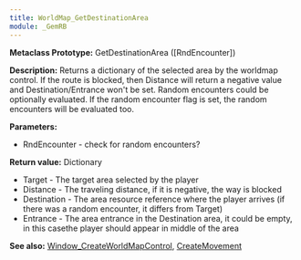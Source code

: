 ```yaml
---
title: WorldMap_GetDestinationArea
module: _GemRB
---
```


**Metaclass Prototype:** GetDestinationArea ([RndEncounter])

**Description:** Returns a dictionary of the selected area by the worldmap 
control. If the route is blocked, then Distance will return a negative 
value and Destination/Entrance won't be set. Random encounters could be 
optionally evaluated. If the random encounter flag is set, the random 
encounters will be evaluated too.

**Parameters:**
  * RndEncounter - check for random encounters?

**Return value:** Dictionary
  * Target      - The target area selected by the player
  * Distance    - The traveling distance, if it is negative, the way is blocked
  * Destination - The area resource reference where the player arrives (if there was a random encounter, it differs from Target)
  * Entrance    - The area entrance in the Destination area, it could be empty, in this casethe player should appear in middle of the area

**See also:** [Window_CreateWorldMapControl](Window_CreateWorldMapControl.md), [CreateMovement](CreateMovement.md)
